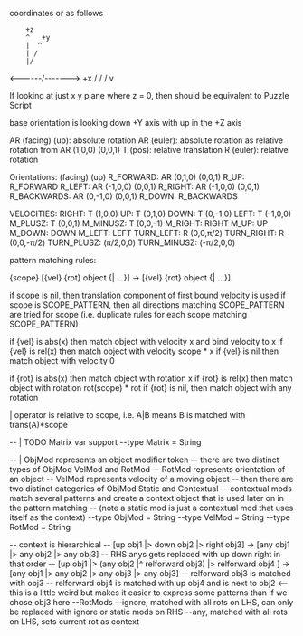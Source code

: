 coordinates or as follows

        +z
        ^   +y
        |  ^
        | /
        |/
 <------/-------> +x
       /
      /
     /
    v

If looking at just x y plane where z = 0, then should be equivalent to Puzzle Script

base orientation is looking down +Y axis with up in the +Z axis

AR (facing) (up): absolute rotation
AR (euler): absolute rotation as relative rotation from AR (1,0,0) (0,0,1)
T (pos): relative translation
R (euler): relative rotation

Orientations: (facing) (up)
R_FORWARD: AR (0,1,0) (0,0,1)
R_UP: R_FORWARD
R_LEFT: AR (-1,0,0) (0,0,1)
R_RIGHT: AR (-1,0,0) (0,0,1)
R_BACKWARDS: AR (0,-1,0) (0,0,1)
R_DOWN: R_BACKWARDS


VELOCITIES:
RIGHT: T (1,0,0)
UP: T (0,1,0)
DOWN: T (0,-1,0)
LEFT: T (-1,0,0)
M_PLUSZ: T (0,0,1)
M_MINUSZ: T (0,0,-1)
M_RIGHT: RIGHT
M_UP: UP
M_DOWN: DOWN
M_LEFT: LEFT
TURN_LEFT: R (0,0,π/2)
TURN_RIGHT: R (0,0,-π/2)
TURN_PLUSZ: (π/2,0,0)
TURN_MINUSZ: (-π/2,0,0)




pattern matching rules:

{scope} [{vel} {rot} object {| ...}] -> [{vel} {rot} object {| ...}]

if scope is nil, then translation component of first bound velocity is used
if scope is SCOPE_PATTERN, then all directions matching SCOPE_PATTERN are tried for scope (i.e. duplicate rules for each scope matching SCOPE_PATTERN)

if {vel} is abs(x) then match object with velocity x and bind velocity to x
if {vel} is rel(x) then match object with velocity scope * x
if {vel} is nil then match object with velocity 0

if {rot} is abs(x) then match object with rotation x
if {rot} is rel(x) then match object with rotation rot(scope) * rot
if {rot} is nil, then match object with any rotation

| operator is relative to scope, i.e. A|B means B is matched with trans(A)*scope








-- | TODO Matrix var support
--type Matrix = String

-- | ObjMod represents an object modifier token
-- there are two distinct types of ObjMod VelMod and RotMod
-- RotMod represents orientation of an object
-- VelMod represents velocity of a moving object
-- then there are two distinct categories of ObjMod Static and Contextual
-- contextual mods match several patterns and create a context object that is used later on in the pattern matching
-- (note a static mod is just a contextual mod that uses itself as the context)
--type ObjMod = String
--type VelMod = String
--type RotMod = String

-- context is hierarchical
  -- [up obj1 |> down obj2 |> right obj3] -> [any obj1 |> any obj2 |> any obj3]
    -- RHS anys gets replaced with up down right in that order
  -- [up obj1 |> (any obj2 |^ relforward obj3) |> relforward obj4 ] -> [any obj1 |> any obj2 |> any obj3 |> any obj3]
    -- relforward obj3 is matched with <rotation of obj2> obj3
    -- relforward obj4 is matched with up obj4 and is next to obj2 <-- this is a little weird but makes it easier to express some patterns than if we chose obj3 here
--RotMods
--ignore, matched with all rots on LHS, can only be replaced with ignore or static mods on RHS
--any, matched with all rots on LHS, sets current rot as context
